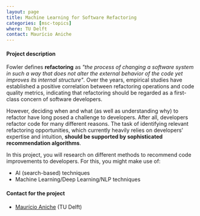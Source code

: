 ```yaml
---
layout: page
title: Machine Learning for Software Refactoring
categories: [msc-topics]
where: TU Delft
contact: Maurício Aniche
---
```


#### Project description

Fowler defines **refactoring** as 
_"the process of changing a software system in such a way that does not alter the external behavior of the code yet improves its internal structure"_. 
Over the years, empirical studies have established a positive correlation between refactoring operations and code quality metrics, indicating that refactoring should be regarded as a first-class concern of software developers. 

However, deciding when and what (as well as understanding why) to refactor have long posed a challenge 
to developers.
After all, 
developers refactor code for many different reasons. 
The task of identifying relevant refactoring opportunities, 
which currently heavily relies on developers' expertise and intuition, 
**should be supported by sophisticated recommendation algorithms**. 

In this project, you will research on different methods to recommend
code improvements to developers. For this, you might make use of:

* AI (search-based) techniques
* Machine Learning/Deep Learning/NLP techniques


#### Contact for the project

* [Maurício Aniche](http://www.mauricioaniche.com) (TU Delft)

